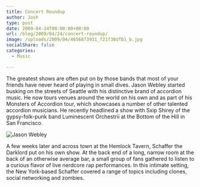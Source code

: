 ```yaml
---
title: Concert Roundup
author: Josh
type: post
date: 2009-04-24T00:00:00+00:00
url: /blog/2009/04/24/concert-roundup/
image: /uploads/2009/04/4656873931_f21f38dfb1_b.jpg
socialShare: false
categories:
  - Music

---
```


The greatest shows are often put on by those bands that most of your friends have never heard of playing in small dives. Jason Webley started busking on the streets of Seattle with his distinctive brand of accordion music. He now tours venues around the world on his own and as part of his Monsters of Accordion tour, which showcases a number of other talented accordion musicians. He recently headlined a show with Sxip Shirey of the gypsy-folk-punk band Luminescent Orchestrii at the Bottom of the Hill in San Francisco.

![Jason Webley](/images/concert-roundup/4146595184_413ba5c070.jpg)

A few weeks later and across town at the Hemlock Tavern, Schaffer the Darklord put on his own show. At the back end of a long, narrow room at the back of an otherwise average bar, a small group of fans gathered to listen to a curious flavor of live nerdcore rap performances. In this intimate setting, the New York-based Schaffer covered a range of topics including clones, social networking and zombies.
